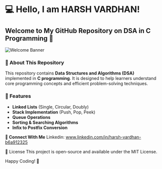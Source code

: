 # 💻 Hello, I am HARSH VARDHAN!  
## Welcome to My GitHub Repository on DSA in C Programming 🚀  

![Welcome Banner](https://via.placeholder.com/800x200?text=Hello+I+am+HARSH+VARDHAN+Welcome+to+my+GitHub+repository+on+DSA+in+C+Programming)

### 📌 About This Repository  
This repository contains **Data Structures and Algorithms (DSA)** implemented in **C programming**. It is designed to help learners understand core programming concepts and efficient problem-solving techniques.

### 🚀 Features  
- **Linked Lists** (Single, Circular, Doubly)  
- **Stack Implementation** (Push, Pop, Peek)  
- **Queue Operations**  
- **Sorting & Searching Algorithms**  
- **Infix to Postfix Conversion**  
  

**🔗 Connect With Me**
Linkedin: www.linkedin.com/in/harsh-vardhan-b6a912325

📜 License
This project is open-source and available under the MIT License.

Happy Coding! 🚀

